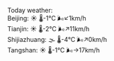 Today weather:  
Beijing: ☀️ 🌡️-1°C 🌬️↙1km/h  
Tianjin: ☀️ 🌡️-2°C 🌬️↗11km/h  
Shijiazhuang: 🌫  🌡️-4°C 🌬️↗0km/h  
Tangshan: ☀️ 🌡️-1°C 🌬️→17km/h  
